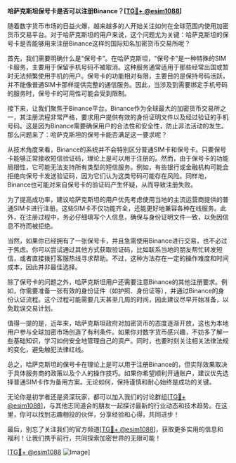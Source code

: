 **哈萨克斯坦保号卡是否可以注册Binance？[[TG💪+ @esim1088](https://t.me/s/esim1088)]**

随着数字货币市场的日益火爆，越来越多的人开始关注如何在全球范围内使用加密货币交易平台。对于哈萨克斯坦的用户来说，这个问题尤为关键：哈萨克斯坦的保号卡是否能够用来注册Binance这样的国际知名加密货币交易所呢？

首先，我们需要明确什么是“保号卡”。在哈萨克斯坦，“保号卡”是一种特殊的SIM卡服务，主要用于保留手机号码不被取消。这种服务通常适用于那些经常出国或暂时无法频繁使用手机的用户。保号卡的功能相对有限，主要目的是保持号码活跃，并不能像普通SIM卡那样提供完整的通信服务。因此，当涉及到需要绑定手机号码的服务时，保号卡的可用性可能会受到限制。

接下来，让我们聚焦于Binance平台。Binance作为全球最大的加密货币交易所之一，其注册流程非常严格，要求用户提供有效的身份证明文件以及经过验证的手机号码。这是因为Binance需要确保用户的合法性和安全性，防止非法活动的发生。那么问题来了：哈萨克斯坦的保号卡能否满足这一要求呢？

从技术角度来看，Binance的系统并不会特别区分普通SIM卡和保号卡。只要保号卡能够正常接收短信验证码，理论上是可以用于注册的。然而，由于保号卡的功能局限性，它可能无法支持所有类型的短信服务。例如，有些银行或金融机构可能会拒绝向保号卡发送验证码，因为它们认为这类号码可能存在风险。同样地，Binance也可能对来自保号卡的验证码产生怀疑，从而导致注册失败。

为了提高成功率，建议哈萨克斯坦的用户优先考虑使用当地的主流运营商提供的普通SIM卡进行注册。这些SIM卡不仅功能齐全，还能更好地兼容各种在线服务。此外，在注册过程中，务必仔细填写个人信息，确保与身份证明文件一致，以免因信息不符而被拒绝。

当然，如果你已经拥有了一张保号卡，并且急需使用Binance进行交易，也不必过于焦虑。你可以尝试通过其他方式获取验证码，比如联系当地的朋友帮忙转发短信，或者直接拨打客服热线寻求帮助。不过，这种方法存在一定的操作难度和时间成本，因此并非最佳选择。

除了保号卡的问题之外，哈萨克斯坦用户还需要注意Binance的其他注册要求。例如，你需要准备一张有效的身份证件（如护照、身份证等），并通过Binance的身份认证流程。这个过程可能需要几天甚至几周的时间，因此建议尽早开始准备，以免耽误交易计划。

值得一提的是，近年来，哈萨克斯坦政府对加密货币的态度逐渐开放，这也为本地用户参与全球加密市场创造了有利条件。如果你对数字货币感兴趣，不妨多了解一些基础知识，学习如何安全地管理自己的资产。同时，也要时刻关注相关法律法规的变化，避免触犯法律红线。

总之，哈萨克斯坦的保号卡在理论上是可以用于注册Binance的，但实际效果取决于具体服务商的政策以及个人的操作技巧。如果你希望顺利开通账户，建议优先选择普通SIM卡作为备用方案。无论如何，保持谨慎和耐心始终是成功的关键。

无论你是初学者还是资深玩家，都可以加入我们的讨论群组[[TG💪+ @esim1088](https://t.me/s/esim1088)]，与其他志同道合的朋友一起探讨最新的行业动态和技术趋势。在这里，你可以找到志趣相投的伙伴，分享经验和心得，共同进步！

最后，别忘了关注我们的官方频道[[TG💪+ @esim1088](https://t.me/s/esim1088)]，获取更多实用的信息和福利！让我们携手前行，共同探索加密世界的无限可能！

[[TG💪+ @esim1088](https://t.me/s/esim1088) ![Image](https://i.postimg.cc/4NQfJmqS/Snipaste-2025-05-13-00-14-12.png)]